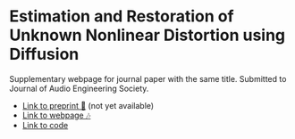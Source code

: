 # Estimation and Restoration of Unknown Nonlinear Distortion using Diffusion

Supplementary webpage for journal paper with the same title. Submitted to Journal of Audio Engineering Society.

- [Link to preprint 📰](https://arxiv.org/) (not yet available)
- [Link to webpage 🎶](https://michalsvento.github.io/NLDistortionDiff/)
- [Link to code ](https://github.com/michalsvento/NLDistortionDiff)
